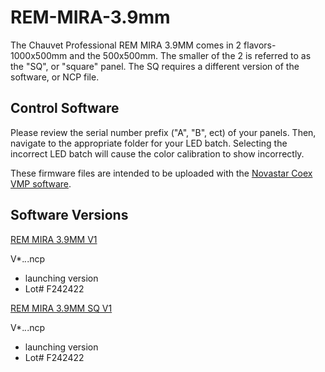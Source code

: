 # REM-MIRA-3.9mm

The Chauvet Professional REM MIRA 3.9MM comes in 2 flavors-1000x500mm and the 500x500mm. The smaller of the 2 is referred to as the "SQ", or "square" panel. The SQ requires a different version of the software, or NCP file.

## Control Software

Please review the serial number prefix ("A", "B", ect) of your panels. Then, navigate to the appropriate folder for your LED batch. Selecting the incorrect LED batch will cause the color calibration to show incorrectly.

These firmware files are intended to be uploaded with the [Novastar Coex VMP software](https://www.novastar.tech/downloads/).

## Software Versions

[REM MIRA 3.9MM V1](https://github.com/Chauvet-Pro/REM-MIRA3.9MM/blob/f7ec7b8da8082c943a872cbdda3494893db19e2a/NCP_FILES/Chauvet%20Professional_REMMIRA39MM_V1.00.01.ncp)

V*.*.*.ncp
- launching version
- Lot# F242422

[REM MIRA 3.9MM SQ V1](https://github.com/videowallqc-chauvetlighting/REM-MIRA3.9MM/blob/2ebe6032fdd74822686a6858201f3bd4795899f6/NCP_FILES/Chauvet%20Professional_REMMIRA39MMSQ_V1.00.01.ncp)

V*.*.*.ncp
- launching version
- Lot# F242422
